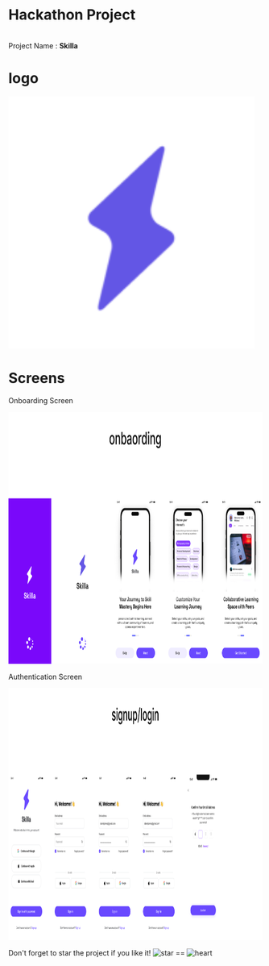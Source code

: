 # Hackathon Project

<br>
<p1>Project Name : <b>Skilla</b></p1>

# logo 

<img src = "https://github.com/Gideonjon/Skilla/blob/main/app/src/main/res/drawable/skilla.png" height = "500px" alignment = center/>

# Screens

 Onboarding Screen  

<img src = "https://github.com/Gideonjon/Skilla/blob/main/app/src/main/res/drawable/onboarding_page.png" height = "500px"/>


 Authentication Screen  

<img src = "https://github.com/Gideonjon/Skilla/blob/main/app/src/main/res/drawable/onboarding_sign.png" height = "500px"/>









Don't forget to star the project if you like it! 
![star](https://user-images.githubusercontent.com/15737675/39397370-85f5b294-4afe-11e8-9c02-0dfdf014136a.png)
 == ![heart](https://user-images.githubusercontent.com/15737675/39397367-6e312c2e-4afe-11e8-9fbf-32001b0165a1.png)
